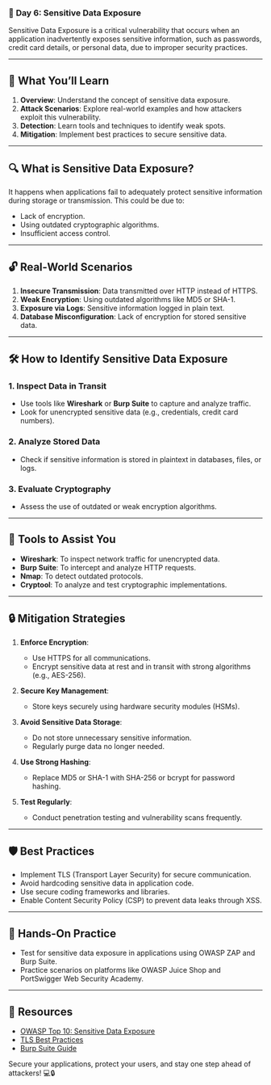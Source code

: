 ### 🔐 **Day 6: Sensitive Data Exposure**  

Sensitive Data Exposure is a critical vulnerability that occurs when an application inadvertently exposes sensitive information, such as passwords, credit card details, or personal data, due to improper security practices.  

---

## 📖 **What You’ll Learn**  
1. **Overview**: Understand the concept of sensitive data exposure.  
2. **Attack Scenarios**: Explore real-world examples and how attackers exploit this vulnerability.  
3. **Detection**: Learn tools and techniques to identify weak spots.  
4. **Mitigation**: Implement best practices to secure sensitive data.

---

## 🔍 **What is Sensitive Data Exposure?**  
It happens when applications fail to adequately protect sensitive information during storage or transmission. This could be due to:  
- Lack of encryption.  
- Using outdated cryptographic algorithms.  
- Insufficient access control.  

---

## 🔓 **Real-World Scenarios**  
1. **Insecure Transmission**: Data transmitted over HTTP instead of HTTPS.  
2. **Weak Encryption**: Using outdated algorithms like MD5 or SHA-1.  
3. **Exposure via Logs**: Sensitive information logged in plain text.  
4. **Database Misconfiguration**: Lack of encryption for stored sensitive data.  

---

## 🛠️ **How to Identify Sensitive Data Exposure**  

### **1. Inspect Data in Transit**  
- Use tools like **Wireshark** or **Burp Suite** to capture and analyze traffic.  
- Look for unencrypted sensitive data (e.g., credentials, credit card numbers).  

### **2. Analyze Stored Data**  
- Check if sensitive information is stored in plaintext in databases, files, or logs.  

### **3. Evaluate Cryptography**  
- Assess the use of outdated or weak encryption algorithms.  

---

## 🔧 **Tools to Assist You**  
- **Wireshark**: To inspect network traffic for unencrypted data.  
- **Burp Suite**: To intercept and analyze HTTP requests.  
- **Nmap**: To detect outdated protocols.  
- **Cryptool**: To analyze and test cryptographic implementations.  

---

## 🔒 **Mitigation Strategies**  
1. **Enforce Encryption**:  
   - Use HTTPS for all communications.  
   - Encrypt sensitive data at rest and in transit with strong algorithms (e.g., AES-256).  

2. **Secure Key Management**:  
   - Store keys securely using hardware security modules (HSMs).  

3. **Avoid Sensitive Data Storage**:  
   - Do not store unnecessary sensitive information.  
   - Regularly purge data no longer needed.  

4. **Use Strong Hashing**:  
   - Replace MD5 or SHA-1 with SHA-256 or bcrypt for password hashing.  

5. **Test Regularly**:  
   - Conduct penetration testing and vulnerability scans frequently.  

---

## 🛡️ **Best Practices**  
- Implement TLS (Transport Layer Security) for secure communication.  
- Avoid hardcoding sensitive data in application code.  
- Use secure coding frameworks and libraries.  
- Enable Content Security Policy (CSP) to prevent data leaks through XSS.  

---

## 📖 **Hands-On Practice**  
- Test for sensitive data exposure in applications using OWASP ZAP and Burp Suite.  
- Practice scenarios on platforms like OWASP Juice Shop and PortSwigger Web Security Academy.  

---

## 🌟 **Resources**  
- [OWASP Top 10: Sensitive Data Exposure](https://owasp.org/Top10/)  
- [TLS Best Practices](https://datatracker.ietf.org/doc/html/rfc8446)  
- [Burp Suite Guide](https://portswigger.net/burp/documentation)  

Secure your applications, protect your users, and stay one step ahead of attackers! 💻🔒  
